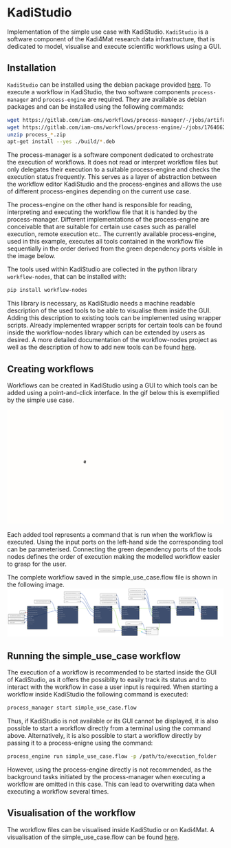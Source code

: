 # KadiStudio
Implementation of the simple use case with KadiStudio. `KadiStudio` is a software component of the
Kadi4Mat research data infrastructure, that is dedicated to model, visualise and execute scientific workflows using a GUI.

## Installation
`KadiStudio` can be installed using the debian package provided [here](https://kadi4mat.iam-cms.kit.edu/records/6479).
To execute a workflow in KadiStudio, the two software components `process-manager` and `process-engine` are
required. They are available as debian packages and can be installed using the following commands:

```sh
wget https://gitlab.com/iam-cms/workflows/process-manager/-/jobs/artifacts/master/download?job=pack_deb -O process_manager.zip
wget https://gitlab.com/iam-cms/workflows/process-engine/-/jobs/1764662488/artifacts/download -O process_engine.zip
unzip process_*.zip
apt-get install --yes ./build/*.deb
```

The process-manager is a software component dedicated to orchestrate the execution of workflows. It does not read or interpret
workflow files but only delegates their execution to a suitable process-engine and checks the execution status frequently. This
serves as a layer of abstraction between the workflow editor KadiStudio and the process-engines and allows the use of different
process-engines depending on the current use case.

The process-engine on the other hand is responsible for reading, interpreting and executing the workflow file that it is handed by
the process-manager. Different implementations of the process-engine are conceivable that are suitable for certain use cases such as
parallel execution, remote execution etc.. The currently available process-engine, used in this example, executes all tools contained
in the workflow file sequentially in the order derived from the green dependency ports visible in the image below.

The tools used within KadiStudio are collected in the python library `workflow-nodes`, that can be installed with:

```sh
pip install workflow-nodes
```
This library is necessary, as KadiStudio needs a machine readable description of the used tools to be able to visualise them inside
the GUI. Adding this description to existing tools can be implemented using wrapper scripts. Already implemented wrapper scripts for
certain tools can be found inside the workflow-nodes library which can be extended by users as desired. A more detailed documentation
of the workflow-nodes project as well as the description of how to add new tools can be found [here](https://pypi.org/project/workflow-nodes/).

## Creating workflows

Workflows can be created in KadiStudio using a GUI to which tools can be added using a point-and-click interface.
In the gif below this is exemplified by the simple use case.

![workflow creation](workflowCreation.gif)

Each added tool represents a command that is run when the workflow is executed. Using the input ports on the
left-hand side the corresponding tool can be parameterised. Connecting the green dependency ports of the tools
nodes defines the order of execution making the modelled workflow easier to grasp for the user.

The complete workflow saved in the simple_use_case.flow file is shown in the following image.
![workflow creation](WorkflowNFDI4Ing.png)

## Running the simple_use_case workflow

The execution of a workflow is recommended to be started inside the GUI of KadiStudio, as it offers the possiblity to easily
track its status and to interact with the workflow in case a user input is required. When starting a workflow inside KadiStudio the
following command is executed:

```sh
process_manager start simple_use_case.flow
```

Thus, if KadiStudio is not available or its GUI cannot be displayed, it is also possible to start a workflow directly from a terminal
using the command above. Alternatively, it is also possible to start a workflow directly by passing it to a process-enigne using
the command:

```sh
process_engine run simple_use_case.flow -p /path/to/execution_folder
```
However, using the process-engine directly is not recommended, as the background tasks initiated by the process-manager when executing a
workflow are omitted in this case. This can lead to overwriting data when executing a workflow several times.

## Visualisation of the workflow

The workflow files can be visualised inside KadiStudio or on Kadi4Mat.
A visualisation of the simple_use_case.flow can be found [here](https://kadi4mat.iam-cms.kit.edu/records/9975/files/997c4ddd-0d36-4e8d-9014-0ce3f5dcb599).
